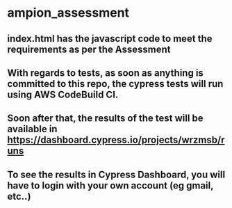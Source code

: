 # ampion_assessment

## index.html has the javascript code to meet the requirements as per the Assessment
## With regards to tests, as soon as anything is committed to this repo, the cypress tests will run using AWS CodeBuild CI.
## Soon after that, the results of the test will be available in https://dashboard.cypress.io/projects/wrzmsb/runs
## To see the results in Cypress Dashboard, you will have to login with your own account (eg gmail, etc..)
